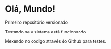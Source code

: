 # Olá, Mundo!
Primeiro repositório versionado

Testando se o sistema está funcionando...

Mexendo no codigo através do Github para testes.
